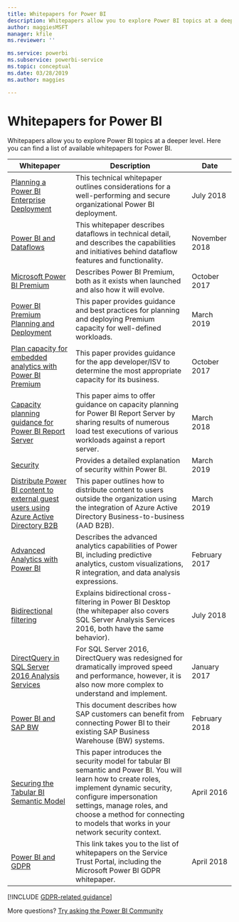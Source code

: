 ```yaml
---
title: Whitepapers for Power BI
description: Whitepapers allow you to explore Power BI topics at a deeper level.
author: maggiesMSFT
manager: kfile
ms.reviewer: ''

ms.service: powerbi
ms.subservice: powerbi-service
ms.topic: conceptual
ms.date: 03/28/2019
ms.author: maggies

---
```

# Whitepapers for Power BI

Whitepapers allow you to explore Power BI topics at a deeper level. Here you can find a list of available whitepapers for Power BI.

| Whitepaper | Description | Date |
| --- | --- | --- |
| [Planning a Power BI Enterprise Deployment](https://go.microsoft.com/fwlink/?linkid=2057861) |This technical whitepaper outlines considerations for a well-performing and secure organizational Power BI deployment. | July 2018 |
| [Power BI and Dataflows](https://go.microsoft.com/fwlink/?linkid=2034388&clcid=0x409)| This whitepaper describes dataflows in technical detail, and describes the capabilities and initiatives behind dataflow features and functionality. | November 2018 |
| [Microsoft Power BI Premium](https://aka.ms/pbipremiumwhitepaper) |Describes Power BI Premium, both as it exists when launched and also how it will evolve. | October 2017 |
| [Power BI Premium Planning and Deployment](whitepaper-powerbi-premium-deployment.md)| This paper provides guidance and best practices for planning and deploying Premium capacity for well-defined workloads.| March 2019 |
| [Plan capacity for embedded analytics with Power BI Premium](https://aka.ms/pbiewhitepaper) |This paper provides guidance for the app developer/ISV to determine the most appropriate capacity for its business. | October 2017 |
| [Capacity planning guidance for Power BI Report Server](report-server/capacity-planning.md) |This paper aims to offer guidance on capacity planning for Power BI Report Server by sharing results of numerous load test executions of various workloads against a report server. | March 2018 |
| [Security](service-admin-power-bi-security.md) |Provides a detailed explanation of security within Power BI. | March 2019 |
| [Distribute Power BI content to external guest users using Azure Active Directory B2B](whitepaper-azure-b2b-power-bi.md)|This paper outlines how to distribute content to users outside the organization using the integration of Azure Active Directory Business-to-business (AAD B2B).| March 2019 |
| [Advanced Analytics with Power BI](https://info.microsoft.com/advanced-analytics-with-power-bi.html?Is=Website) |Describes the advanced analytics capabilities of Power BI, including predictive analytics, custom visualizations, R integration, and data analysis expressions. | February 2017 |
| [Bidirectional filtering](desktop-bidirectional-filtering.md) |Explains bidirectional cross-filtering in Power BI Desktop (the whitepaper also covers SQL Server Analysis Services 2016, both have the same behavior). | July 2018 |
| [DirectQuery in SQL Server 2016 Analysis Services](https://blogs.msdn.microsoft.com/analysisservices/2017/04/06/directquery-in-sql-server-2016-analysis-services-whitepaper/) |For SQL Server 2016, DirectQuery was redesigned for dramatically improved speed and performance, however, it is also now more complex to understand and implement. | January 2017 |
| [Power BI and SAP BW](https://aka.ms/powerbiandsapbw)| This document describes how SAP customers can benefit from connecting Power BI to their existing SAP Business Warehouse (BW) systems.| February 2018 |
| [Securing the Tabular BI Semantic Model](http://download.microsoft.com/download/D/2/0/D20E1C5F-72EA-4505-9F26-FEF9550EFD44/Securing%20the%20Tabular%20BI%20Semantic%20Model.docx) |This paper introduces the security model for tabular BI semantic and Power BI. You will learn how to create roles, implement dynamic security, configure impersonation settings, manage roles, and choose a method for connecting to models that works in your network security context. | April 2016 |
| [Power BI and GDPR](https://aka.ms/power-bi-gdpr-whitepaper)| This link takes you to the list of whitepapers on the Service Trust Portal, including the Microsoft Power BI GDPR whitepaper. | April 2018 |

[!INCLUDE [GDPR-related guidance](includes/gdpr-hybrid-note.md)]

More questions? [Try asking the Power BI Community](http://community.powerbi.com/)
